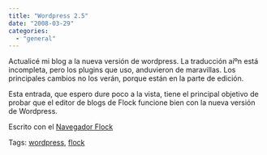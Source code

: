 ```yaml
---
title: "Wordpress 2.5"
date: "2008-03-29"
categories: 
  - "general"
---
```


Actualicé mi blog a la nueva versión de wordpress. La traducción aíºn está incompleta, pero los plugins que uso, anduvieron de maravillas. Los principales cambios no los verán, porque están en la parte de edición.

Esta entrada, que espero dure poco a la vista, tiene el principal objetivo de probar que el editor de blogs de Flock funcione bien con la nueva versión de Wordpress.

Escrito con el [Navegador Flock](http://www.flock.com/blogged-with-flock "Flock Browser")

Tags: [wordpress](http://technorati.com/tag/wordpress), [flock](http://technorati.com/tag/flock)
